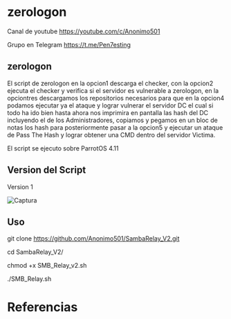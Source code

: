 # zerologon

Canal de youtube  https://youtube.com/c/Anonimo501

Grupo en Telegram https://t.me/Pen7esting

## zerologon

El script de zerologon en la opcion1 descarga el checker, con la opcion2 ejecuta el checker y verifica si el servidor es vulnerable a zerologon, en la opciontres descargamos
los repositorios necesarios para que en la opcion4 podamos ejecutar ya el ataque y lograr vulnerar el servidor DC el cual si todo ha ido bien hasta ahora nos imprimira en pantalla
las hash del DC incluyendo el de los Administradores, copiamos y pegamos en un bloc de notas los hash para posteriormente pasar a la opcion5 y ejecutar un ataque de 
Pass The Hash y lograr obtener una CMD dentro del servidor Victima.

El script se ejecuto sobre ParrotOS 4.11

## Version del Script
Version 1

![Captura](https://user-images.githubusercontent.com/67207446/119861302-d7f25e80-bedc-11eb-8d1c-58185ab7f283.PNG)

## Uso

git clone https://github.com/Anonimo501/SambaRelay_V2.git

cd SambaRelay_V2/

chmod +x SMB_Relay_v2.sh

./SMB_Relay.sh


# Referencias

